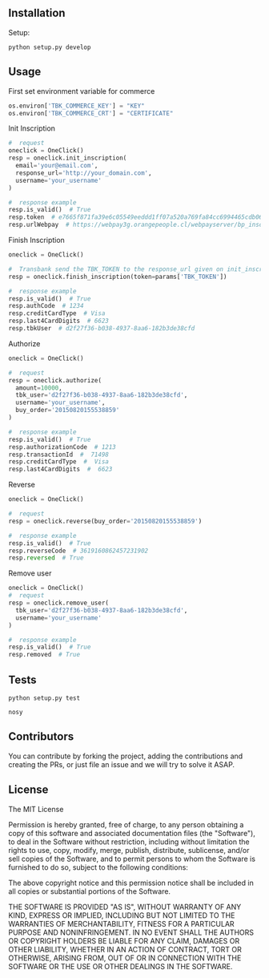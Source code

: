 
## Installation

Setup:

  ``` shell
  python setup.py develop
  ```

## Usage

First set environment variable for commerce

``` python
os.environ['TBK_COMMERCE_KEY'] = "KEY"
os.environ['TBK_COMMERCE_CRT'] = "CERTIFICATE"
```
Init Inscription

``` python
#  request
oneclick = OneClick()
resp = oneclick.init_inscription(
  email='your@email.com',
  response_url='http://your_domain.com',
  username='your_username'
)

#  response example
resp.is_valid()  # True
resp.token  # e7665f871fa39e6c05549eeddd1ff07a520a769fa84cc6994465cdb06cbb4b
resp.urlWebpay  # https://webpay3g.orangepeople.cl/webpayserver/bp_inscription.cgi
```
Finish Inscription

``` python
oneclick = OneClick()

#  Transbank send the TBK_TOKEN to the response_url given on init_inscription
resp = oneclick.finish_inscription(token=params['TBK_TOKEN'])

#  response example
resp.is_valid()  # True
resp.authCode  # 1234
resp.creditCardType  # Visa
resp.last4CardDigits  # 6623
resp.tbkUser  # d2f27f36-b038-4937-8aa6-182b3de38cfd
```
Authorize

``` python
oneclick = OneClick()

#  request
resp = oneclick.authorize(
  amount=10000,
  tbk_user='d2f27f36-b038-4937-8aa6-182b3de38cfd',
  username='your_username',
  buy_order='20150820155538859'
)

#  response example
resp.is_valid()  # True
resp.authorizationCode  # 1213
resp.transactionId  #  71498
resp.creditCardType  #  Visa
resp.last4CardDigits  #  6623
```
Reverse

``` python
oneclick = OneClick()

#  request
resp = oneclick.reverse(buy_order='20150820155538859')

#  response example
resp.is_valid()  # True
resp.reverseCode  # 3619160862457231902
resp.reversed  # True
```
Remove user

``` python
oneclick = OneClick()
#  request
resp = oneclick.remove_user(
  tbk_user='d2f27f36-b038-4937-8aa6-182b3de38cfd',
  username='your_username'
)

#  response example
resp.is_valid()  # True
resp.removed  # True
```


## Tests

  ``` shell
  python setup.py test
  ```

  ``` shell
  nosy
  ```  

## Contributors

You can contribute by forking the project, adding the contributions and creating the PRs, or just file an issue and we will try to solve it ASAP.


## License

The MIT License

Permission is hereby granted, free of charge, to any person obtaining a copy
of this software and associated documentation files (the "Software"), to deal
in the Software without restriction, including without limitation the rights
to use, copy, modify, merge, publish, distribute, sublicense, and/or sell
copies of the Software, and to permit persons to whom the Software is
furnished to do so, subject to the following conditions:

The above copyright notice and this permission notice shall be included in
all copies or substantial portions of the Software.

THE SOFTWARE IS PROVIDED "AS IS", WITHOUT WARRANTY OF ANY KIND, EXPRESS OR
IMPLIED, INCLUDING BUT NOT LIMITED TO THE WARRANTIES OF MERCHANTABILITY,
FITNESS FOR A PARTICULAR PURPOSE AND NONINFRINGEMENT. IN NO EVENT SHALL THE
AUTHORS OR COPYRIGHT HOLDERS BE LIABLE FOR ANY CLAIM, DAMAGES OR OTHER
LIABILITY, WHETHER IN AN ACTION OF CONTRACT, TORT OR OTHERWISE, ARISING FROM,
OUT OF OR IN CONNECTION WITH THE SOFTWARE OR THE USE OR OTHER DEALINGS IN
THE SOFTWARE.
